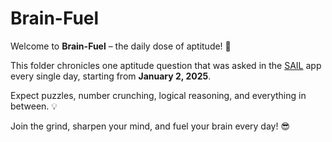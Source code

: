 # Brain-Fuel

Welcome to **Brain-Fuel** – the daily dose of aptitude! 🚀  

This folder chronicles one aptitude question that was asked in the [SAIL](https://play.google.com/store/apps/details?id=sail.collegestudent.edwisely.com&hl=en_IN) app every single day, starting from **January 2, 2025**.  

Expect puzzles, number crunching, logical reasoning, and everything in between. 💡  

Join the grind, sharpen your mind, and fuel your brain every day! 😎
